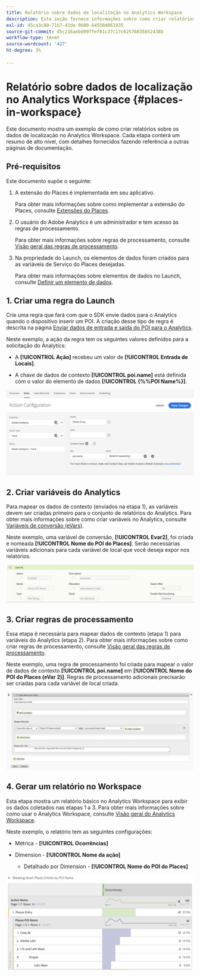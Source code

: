 ```yaml
---
title: Relatório sobre dados de localização no Analytics Workspace
description: Esta seção fornece informações sobre como criar relatórios sobre dados de localização no Analytics Workspace.
exl-id: 45ca3c80-71b7-41de-9b00-645504061935
source-git-commit: d5c216aebd99ffef01c37c17c62576835b52438b
workflow-type: tm+mt
source-wordcount: '427'
ht-degree: 3%

---
```


# Relatório sobre dados de localização no Analytics Workspace {#places-in-workspace}

Este documento mostra um exemplo de como criar relatórios sobre os dados de localização no Analytics Workspace. Cada etapa conterá um resumo de alto nível, com detalhes fornecidos fazendo referência a outras páginas de documentação.

## Pré-requisitos

Este documento supõe o seguinte:

1. A extensão do Places é implementada em seu aplicativo.

   Para obter mais informações sobre como implementar a extensão do Places, consulte [Extensões do Places](/help/places-ext-aep-sdks/places-extension/places-extension.md).

1. O usuário do Adobe Analytics é um administrador e tem acesso às regras de processamento.

   Para obter mais informações sobre regras de processamento, consulte [Visão geral das regras de processamento](https://experienceleague.adobe.com/docs/analytics/admin/admin-tools/manage-report-suites/edit-report-suite/report-suite-general/c-processing-rules/processing-rules.html?lang=pt-BR).

1. Na propriedade do Launch, os elementos de dados foram criados para as variáveis de Serviço do Places desejadas.

   Para obter mais informações sobre elementos de dados no Launch, consulte [Definir um elemento de dados](/help/use-places-launch-workflow/define-data-elements.md).


## 1. Criar uma regra do Launch

Crie uma regra que fará com que o SDK envie dados para o Analytics quando o dispositivo inserir um POI. A criação desse tipo de regra é descrita na página [Enviar dados de entrada e saída do POI para o Analytics](/help/use-places-with-other-solutions/places-adobe-analytics/use-places-adobe-analytics.md).

Neste exemplo, a ação da regra tem os seguintes valores definidos para a solicitação do Analytics:

* A **[!UICONTROL Ação]** recebeu um valor de **[!UICONTROL Entrada de Locais]**.

* A chave de dados de contexto **[!UICONTROL poi.name]** está definida com o valor do elemento de dados **[!UICONTROL {%%POI Name%}]**.

![&quot;definir uma ação&quot;](/help/assets/pt-setAction.png)

## 2. Criar variáveis do Analytics

Para mapear os dados de contexto (enviados na etapa 1), as variáveis devem ser criadas primeiro para o conjunto de relatórios do Analytics. Para obter mais informações sobre como criar variáveis no Analytics, consulte [Variáveis de conversão (eVars)](https://experienceleague.adobe.com/docs/analytics/implementation/vars/page-vars/evar.html?lang=pt-BR).

Neste exemplo, uma variável de conversão, **[!UICONTROL Evar2]**, foi criada e nomeada **[!UICONTROL Nome do POI do Places]**. Serão necessárias variáveis adicionais para cada variável de local que você deseja expor nos relatórios.

![&quot;criar uma variável de análise&quot;](/help/assets/aa-evar.png)

## 3. Criar regras de processamento

Essa etapa é necessária para mapear dados de contexto (etapa 1) para variáveis do Analytics (etapa 2). Para obter mais informações sobre como criar regras de processamento, consulte [Visão geral das regras de processamento](https://experienceleague.adobe.com/docs/analytics/admin/admin-tools/manage-report-suites/edit-report-suite/report-suite-general/c-processing-rules/processing-rules.html?lang=pt-BR).

Neste exemplo, uma regra de processamento foi criada para mapear o valor de dados de contexto **[!UICONTROL poi.name]** em **[!UICONTROL Nome do POI do Places (eVar 2)]**. Regras de processamento adicionais precisarão ser criadas para cada variável de local criada.

![&quot;criar uma regra de processamento&quot;](/help/assets/aa-processing-rule.png)

## 4. Gerar um relatório no Workspace

Esta etapa mostra um relatório básico no Analytics Workspace para exibir os dados coletados nas etapas 1 a 3. Para obter mais informações sobre como usar o Analytics Workspace, consulte [Visão geral do Analytics Workspace](https://experienceleague.adobe.com/docs/analytics/analyze/analysis-workspace/home.html?lang=pt-BR).

Neste exemplo, o relatório tem as seguintes configurações:

* Métrica - **[!UICONTROL Ocorrências]**

* Dimension - **[!UICONTROL Nome da ação]**

   * Detalhado por Dimension - **[!UICONTROL Nome do POI do Places]**

![&quot;criar um relatório no espaço de trabalho&quot;](/help/assets/aa-workspace.png)
